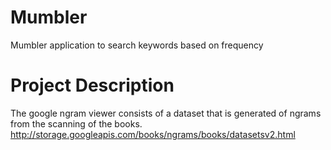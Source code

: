 # Mumbler
Mumbler application to search keywords based on frequency

# Project Description
The google ngram viewer consists of a dataset that is generated of ngrams from the scanning of the books. 
http://storage.googleapis.com/books/ngrams/books/datasetsv2.html

